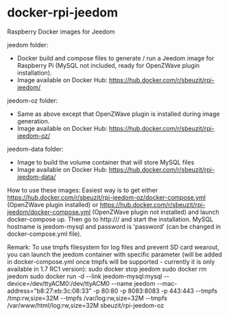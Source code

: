 # docker-rpi-jeedom
Raspberry Docker images for Jeedom

jeedom folder:
- Docker build and compose files to generate / run a Jeedom image for Raspberry Pi
(MySQL not included, ready for OpenZWave plugin installation).
- Image available on Docker Hub: https://hub.docker.com/r/sbeuzit/rpi-jeedom/

jeedom-oz folder:
- Same as above except that OpenZWave plugin is installed during image generation.
- Image available on Docker Hub: https://hub.docker.com/r/sbeuzit/rpi-jeedom-oz/

jeedom-data folder:
- Image to build the volume container that will store MySQL files
- Image available on Docker Hub: https://hub.docker.com/r/sbeuzit/rpi-jeedom-data/



How to use these images:
Easiest way is to get either https://hub.docker.com/r/sbeuzit/rpi-jeedom-oz/docker-compose.yml (OpenZWave plugin installed) or https://hub.docker.com/r/sbeuzit/rpi-jeedom/docker-compose.yml (OpenZWave plugin not installed) and launch docker-compose up.
Then go to http://<raspberry ip>/ and start the installation. MySQL hostname is jeedom-mysql and password is 'password' (can be changed in docker-compose.yml file).

Remark: To use tmpfs filesystem for log files and prevent SD card wearout, you can launch the jeedom container with specific parameter (will be added in docker-compose.yml once tmpfs will be supported - currently it is only available in 1.7 RC1 version):
sudo docker stop jeedom
sudo docker rm jeedom
sudo docker run -d --link jeedom-mysql:mysql --device=/dev/ttyACM0:/dev/ttyACM0 --name jeedom --mac-address="b8:27:eb:3c:08:33" -p 80:80 -p 8083:8083 -p 443:443 --tmpfs /tmp:rw,size=32M --tmpfs /var/log:rw,size=32M --tmpfs /var/www/html/log:rw,size=32M  sbeuzit/rpi-jeedom-oz


